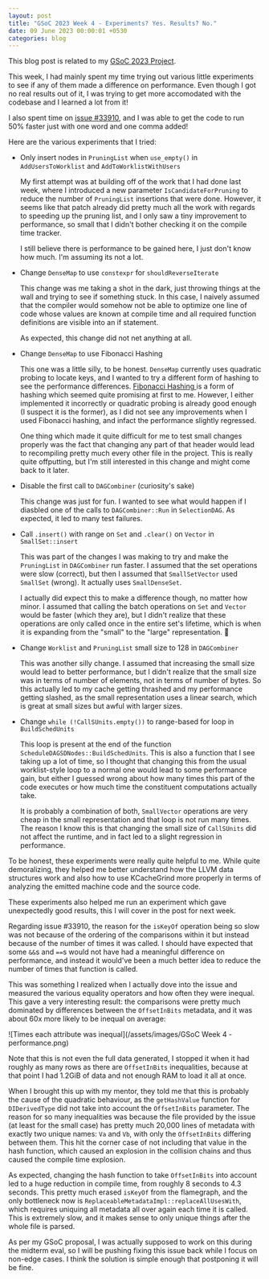```yaml
---
layout: post
title: "GSoC 2023 Week 4 - Experiments? Yes. Results? No."
date: 09 June 2023 00:00:01 +0530
categories: blog
---
```


This blog post is related to my
<a href="https://summerofcode.withgoogle.com/programs/2023/projects/JdqGUwNq">GSoC
  2023 Project</a>.

This week, I had mainly spent my time trying out various little experiments to see if any of them made a difference on
performance. Even though I got no real results out of it, I was trying to get more accomodated with the codebase and
I learned a lot from it!

I also spent time on <a href="https://github.com/llvm/llvm-project/issues/33910">issue #33910</a>, and I was able to
get the code to run 50% faster just with one word and one comma added!

Here are the various experiments that I tried:

- Only insert nodes in `PruningList` when `use_empty()` in `AddUsersToWorklist` and
  `AddToWorklistWithUsers`

  My first attempt was at building off of the work that I had done last week, where I introduced a new parameter
  `IsCandidateForPruning` to reduce the number of `PruningList` insertions that were done.
  However, it seems like that patch already did pretty much all the work with regards to speeding up the pruning
  list, and I only saw a tiny improvement to performance, so small that I didn't bother checking it on the compile
  time tracker.

  I still believe there is performance to be gained here, I just don't know how much. I'm assuming its not a lot.

- Change `DenseMap` to use `constexpr` for `shouldReverseIterate`

  This change was me taking a shot in the dark, just throwing things at the wall and trying to see if something
  stuck. In this case, I naively assumed that the compiler would somehow not be able to optimize one line of code
  whose values are known at compile time and all required function definitions are visible into an if statement.


  As expected, this change did not net anything at all.

- Change `DenseMap` to use Fibonacci Hashing

  This one was a little silly, to be honest. `DenseMap` currently uses quadratic probing to locate
  keys, and I wanted to try a different form of hashing to see the performance differences.
  <a href="https://probablydance.com/2018/06/16/fibonacci-hashing-the-optimization-that-the-world-forgot-or-a-better-alternative-to-integer-modulo/">
    Fibonacci Hashing
  </a>
  is a form of hashing which seemed quite promising at first to me. However, I either implemented it incorrectly
  or quadratic probing is already good enough (I suspect it is the former), as I did not see any improvements when
  I used Fibonacci hashing, and infact the performance slightly regressed.


  One thing which made it quite difficult for me to test small changes properly was the fact that changing any
  part of that header would lead to recompiling pretty much every other file in the project. This is really quite
  offputting, but I'm still interested in this change and might come back to it later.

- Disable the first call to `DAGCombiner` (curiosity's sake)

  This change was just for fun. I wanted to see what would happen if I diasbled one of the calls to
  `DAGCombiner::Run` in `SelectionDAG`. As expected, it led to many test failures.

- Call `.insert()` with range on `Set` and `.clear()` on `Vector` in `SmallSet::insert`

  This was part of the changes I was making to try and make the `PruningList` in
  `DAGCombiner` run faster. I assumed that the set operations were slow (correct), but then I assumed
  that `SmallSetVector` used `SmallSet` (wrong). It actually uses
  `SmallDenseSet`.

  I actually did expect this to make a difference though, no matter how minor. I assumed that calling the batch
  operations on `Set` and `Vector` would be faster (which they are), but I didn't realize
  that these operations are only called once in the entire set's lifetime, which is when it is expanding from the
  "small" to the "large" representation. :facepalm:

- Change `Worklist` and `PruningList` small size to 128 in `DAGCombiner`

  This was another silly change. I assumed that increasing the small size would lead to better performance, but I
  didn't realize that the small size was in terms of number of elements, not in terms of number of bytes. So this
  actually led to my cache getting thrashed and my performance getting slashed, as the small representation uses
  a linear search, which is great at small sizes but awful with larger sizes.

- Change `while (!CallSUnits.empty())` to range-based for loop in `BuildSchedUnits`

  This loop is present at the end of the function `ScheduleDAGSDNodes::BuildSchedUnits`. This is also
  a function that I see taking up a lot of time, so I thought that changing this from the usual worklist-style 
  loop to a normal one would lead to some performance gain, but either I guessed wrong about how many times this
  part of the code executes or how much time the constituent computations actually take.

  It is probably a combination of both, `SmallVector` operations are very cheap in the small
  representation and that loop is not run many times. The reason I know this is that changing the small size of
  `CallSUnits` did not affect the runtime, and in fact led to a slight regression in performance.

To be honest, these experiments were really quite helpful to me. While quite demoralizing, they helped me better
understand how the LLVM data structures work and also how to use KCacheGrind more properly in terms of analyzing the
emitted machine code and the source code.

These experiments also helped me run an experiment which gave unexpectedly good results, this I will cover in the post
for next week.

Regarding issue #33910, the reason for the `isKeyOf` operation being so slow was not because of the
ordering of the comparisons within it but instead because of the number of times it was called. I should have expected
that some `&&`s and `==`s would not have had a meaningful difference on performance, and instead
it would've been a much better idea to reduce the number of times that function is called.

This was something I realized when I actually dove into the issue and measured the various equality operators and how
often they were inequal. This gave a very interesting result: the comparisons were pretty much dominated by 
differences between the `OffsetInBits` metadata, and it was about 60x more likely to be inequal on average:

![Times each attribute was inequal](/assets/images/GSoC Week 4 - performance.png)

Note that this is not even the full data generated, I stopped it when it had roughly as many rows as there are
`OffsetInBits` inequalities, because at that point I had 1.2GiB of data and not enough RAM to load it all
at once.

When I brought this up with my mentor, they told me that this is probably the cause of the quadratic behaviour, as
the `getHashValue` function for `DIDerivedType` did not take into account the
`OffsetInBits` parameter. The reason for so many inequalities was because the file provided by the
issue (at least for the small case) has pretty much 20,000 lines of metadata with exactly two unique names:
`Va` and `Vb`, with only the `OffsetInBits` differing between them. This hit the
corner case of not including that value in the hash function, which caused an explosion in the collision chains and
thus caused the compile time explosion.

As expected, changing the hash function to take `OffsetInBits` into account led to a huge reduction in
compile time, from roughly 8 seconds to 4.3 seconds. This pretty much erased `isKeyOf` from the flamegraph,
and the only bottleneck now is `ReplaceableMetadataImpl::replaceAllUsesWith`, which requires uniquing all
metadata all over again each time it is called. This is extremely slow, and it makes sense to only unique things after
the whole file is parsed.

As per my GSoC proposal, I was actually supposed to work on this during the midterm eval,
so I will be pushing fixing this issue back while I focus on non-edge cases. I think the solution is simple enough
that postponing it will be fine.
